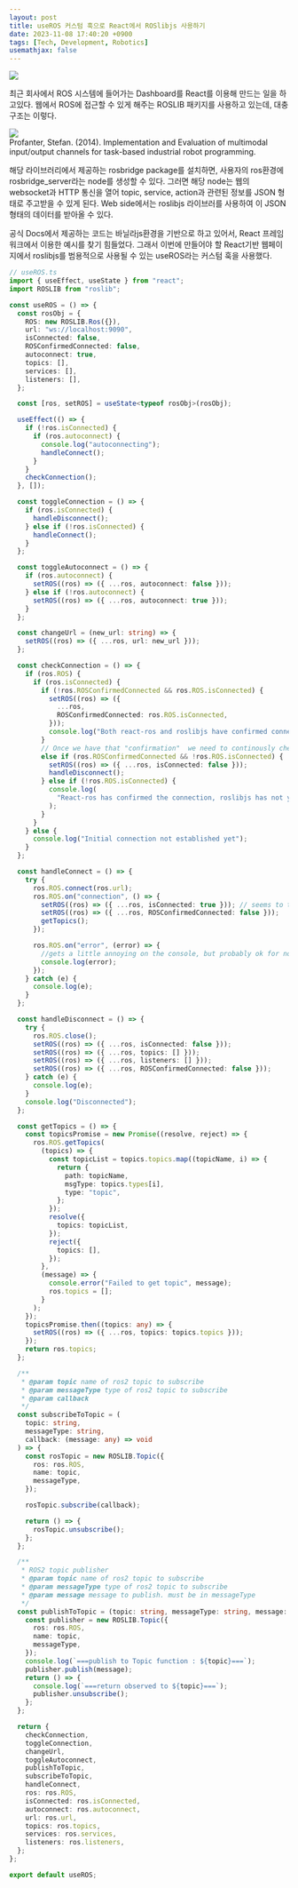 ```yaml
---
layout: post
title: useROS 커스텀 훅으로 React에서 ROSlibjs 사용하기
date: 2023-11-08 17:40:20 +0900
tags: [Tech, Development, Robotics]
usemathjax: false
---
```


<fig >
<img src="https://images.velog.io/images/qaszx1004/post/378c7512-f24e-4fb5-965d-6bf377acb608/ROS.jpg">
</fig>

최근 회사에서 ROS 시스템에 들어가는 Dashboard를 React를 이용해 만드는 일을 하고있다. 웹에서 ROS에 접근할 수 있게 해주는 ROSLIB 패키지를 사용하고 있는데, 대충 구조는 이렇다.

<fig>
<img src="https://www.researchgate.net/publication/271510079/figure/fig8/AS:614393071017997@1523494131460/Dataaow-between-the-Browser-and-the-Web-Server-The-Browser-requests-the-webpage-from.png">
<figcaption>Profanter, Stefan. (2014). Implementation and Evaluation of multimodal input/output channels for task-based industrial robot programming. </figcaption>
</fig>

해당 라이브러리에서 제공하는 rosbridge package를 설치하면, 사용자의 ros환경에 rosbridge_server라는 node를 생성할 수 있다. 그러면 해당 node는 웹의 websocket과 HTTP 통신을 열어 topic, service, action과 관련된 정보를 JSON 형태로 주고받을 수 있게 된다. Web side에서는 roslibjs 라이브러를 사용하여 이 JSON형태의 데이터를 받아올 수 있다.

공식 Docs에서 제공하는 코드는 바닐라js환경을 기반으로 하고 있어서, React 프레임워크에서 이용한 예시를 찾기 힘들었다. 그래서 이번에 만들어야 할 React기반 웹페이지에서 roslibjs를 범용적으로 사용될 수 있는 useROS라는 커스텀 훅을 사용했다.

```ts
// useROS.ts
import { useEffect, useState } from "react";
import ROSLIB from "roslib";

const useROS = () => {
  const rosObj = {
    ROS: new ROSLIB.Ros({}),
    url: "ws://localhost:9090",
    isConnected: false,
    ROSConfirmedConnected: false,
    autoconnect: true,
    topics: [],
    services: [],
    listeners: [],
  };

  const [ros, setROS] = useState<typeof rosObj>(rosObj);

  useEffect(() => {
    if (!ros.isConnected) {
      if (ros.autoconnect) {
        console.log("autoconnecting");
        handleConnect();
      }
    }
    checkConnection();
  }, []);

  const toggleConnection = () => {
    if (ros.isConnected) {
      handleDisconnect();
    } else if (!ros.isConnected) {
      handleConnect();
    }
  };

  const toggleAutoconnect = () => {
    if (ros.autoconnect) {
      setROS((ros) => ({ ...ros, autoconnect: false }));
    } else if (!ros.autoconnect) {
      setROS((ros) => ({ ...ros, autoconnect: true }));
    }
  };

  const changeUrl = (new_url: string) => {
    setROS((ros) => ({ ...ros, url: new_url }));
  };

  const checkConnection = () => {
    if (ros.ROS) {
      if (ros.isConnected) {
        if (!ros.ROSConfirmedConnected && ros.ROS.isConnected) {
          setROS((ros) => ({
            ...ros,
            ROSConfirmedConnected: ros.ROS.isConnected,
          }));
          console.log("Both react-ros and roslibjs have confirmed connection.");
        }
        // Once we have that "confirmation"  we need to continously check for good connection
        else if (ros.ROSConfirmedConnected && !ros.ROS.isConnected) {
          setROS((ros) => ({ ...ros, isConnected: false }));
          handleDisconnect();
        } else if (!ros.ROS.isConnected) {
          console.log(
            "React-ros has confirmed the connection, roslibjs has not yet."
          );
        }
      }
    } else {
      console.log("Initial connection not established yet");
    }
  };

  const handleConnect = () => {
    try {
      ros.ROS.connect(ros.url);
      ros.ROS.on("connection", () => {
        setROS((ros) => ({ ...ros, isConnected: true })); // seems to take awhile for the roslibjs library to report connected
        setROS((ros) => ({ ...ros, ROSConfirmedConnected: false }));
        getTopics();
      });

      ros.ROS.on("error", (error) => {
        //gets a little annoying on the console, but probably ok for now
        console.log(error);
      });
    } catch (e) {
      console.log(e);
    }
  };

  const handleDisconnect = () => {
    try {
      ros.ROS.close();
      setROS((ros) => ({ ...ros, isConnected: false }));
      setROS((ros) => ({ ...ros, topics: [] }));
      setROS((ros) => ({ ...ros, listeners: [] }));
      setROS((ros) => ({ ...ros, ROSConfirmedConnected: false }));
    } catch (e) {
      console.log(e);
    }
    console.log("Disconnected");
  };

  const getTopics = () => {
    const topicsPromise = new Promise((resolve, reject) => {
      ros.ROS.getTopics(
        (topics) => {
          const topicList = topics.topics.map((topicName, i) => {
            return {
              path: topicName,
              msgType: topics.types[i],
              type: "topic",
            };
          });
          resolve({
            topics: topicList,
          });
          reject({
            topics: [],
          });
        },
        (message) => {
          console.error("Failed to get topic", message);
          ros.topics = [];
        }
      );
    });
    topicsPromise.then((topics: any) => {
      setROS((ros) => ({ ...ros, topics: topics.topics }));
    });
    return ros.topics;
  };

  /**
   * @param topic name of ros2 topic to subscribe
   * @param messageType type of ros2 topic to subscribe
   * @param callback
   */
  const subscribeToTopic = (
    topic: string,
    messageType: string,
    callback: (message: any) => void
  ) => {
    const rosTopic = new ROSLIB.Topic({
      ros: ros.ROS,
      name: topic,
      messageType,
    });

    rosTopic.subscribe(callback);

    return () => {
      rosTopic.unsubscribe();
    };
  };

  /**
   * ROS2 topic publisher
   * @param topic name of ros2 topic to subscribe
   * @param messageType type of ros2 topic to subscribe
   * @param message message to publish. must be in messageType
   */
  const publishToTopic = (topic: string, messageType: string, message: any) => {
    const publisher = new ROSLIB.Topic({
      ros: ros.ROS,
      name: topic,
      messageType,
    });
    console.log(`===publish to Topic function : ${topic}===`);
    publisher.publish(message);
    return () => {
      console.log(`===return observed to ${topic}===`);
      publisher.unsubscribe();
    };
  };

  return {
    checkConnection,
    toggleConnection,
    changeUrl,
    toggleAutoconnect,
    publishToTopic,
    subscribeToTopic,
    handleConnect,
    ros: ros.ROS,
    isConnected: ros.isConnected,
    autoconnect: ros.autoconnect,
    url: ros.url,
    topics: ros.topics,
    services: ros.services,
    listeners: ros.listeners,
  };
};

export default useROS;
```
